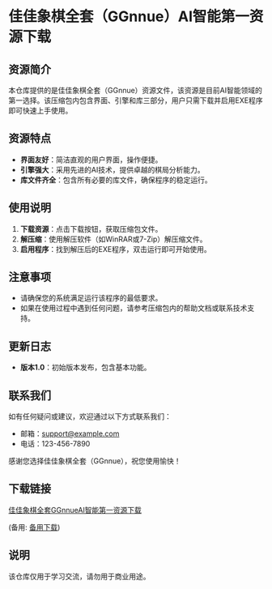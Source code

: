 # 佳佳象棋全套（GGnnue）AI智能第一资源下载

## 资源简介

本仓库提供的是佳佳象棋全套（GGnnue）资源文件，该资源是目前AI智能领域的第一选择。该压缩包内包含界面、引擎和库三部分，用户只需下载并启用EXE程序即可快速上手使用。

## 资源特点

- **界面友好**：简洁直观的用户界面，操作便捷。
- **引擎强大**：采用先进的AI技术，提供卓越的棋局分析能力。
- **库文件齐全**：包含所有必要的库文件，确保程序的稳定运行。

## 使用说明

1. **下载资源**：点击下载按钮，获取压缩包文件。
2. **解压缩**：使用解压软件（如WinRAR或7-Zip）解压缩文件。
3. **启用程序**：找到解压后的EXE程序，双击运行即可开始使用。

## 注意事项

- 请确保您的系统满足运行该程序的最低要求。
- 如果在使用过程中遇到任何问题，请参考压缩包内的帮助文档或联系技术支持。

## 更新日志

- **版本1.0**：初始版本发布，包含基本功能。

## 联系我们

如有任何疑问或建议，欢迎通过以下方式联系我们：

- 邮箱：support@example.com
- 电话：123-456-7890

感谢您选择佳佳象棋全套（GGnnue），祝您使用愉快！

## 下载链接
[佳佳象棋全套GGnnueAI智能第一资源下载](https://pan.quark.cn/s/c14323685268) 

(备用: [备用下载](https://pan.baidu.com/s/1sya8gtdzoaCH15OK5AS8TQ?pwd=1234))

## 说明

该仓库仅用于学习交流，请勿用于商业用途。
